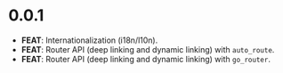 # 0.0.1

- **FEAT**: Internationalization (i18n/l10n).
- **FEAT**: Router API (deep linking and dynamic linking) with `auto_route`.
- **FEAT**: Router API (deep linking and dynamic linking) with `go_router`.
